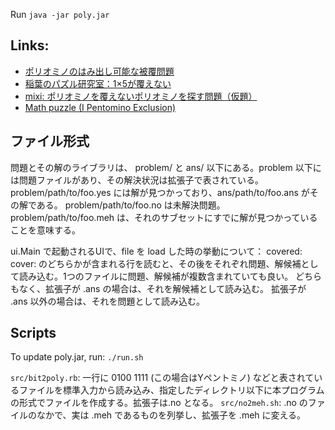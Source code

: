 Run
`java -jar poly.jar`

Links:
------
+ [ポリオミノのはみ出し可能な被覆問題](http://www.alg.cei.uec.ac.jp/itohiro/Games/Game100301.html#anchor3)
+ [稲葉のパズル研究室：1×5が覆えない](http://inabapuzzle.com/hirameki/suuri_7.html)
+ [mixi: ポリオミノを覆えないポリオミノを探す問題（仮題）](http://mixi.jp/view_bbs.pl?comm_id=3271312&id=49259367)
+ [Math puzzle (I Pentomino Exclusion)](http://www.mathpuzzle.com/23Dec2010.html)

ファイル形式
----------
問題とその解のライブラリは、
problem/ と ans/ 以下にある。problem 以下には問題ファイルがあり、その解決状況は拡張子で表されている。
problem/path/to/foo.yes には解が見つかっており、ans/path/to/foo.ans がその解である。
problem/path/to/foo.no は未解決問題。
problem/path/to/foo.meh は、それのサブセットにすでに解が見つかっていることを意味する。

ui.Main で起動されるUIで、file を load した時の挙動について：
covered:
cover:
のどちらかが含まれる行を読むと、その後をそれぞれ問題、解候補として読み込む。1つのファイルに問題、解候補が複数含まれていても良い。
どちらもなく、拡張子が .ans の場合は、それを解候補として読み込む。
拡張子が .ans 以外の場合は、それを問題として読み込む。

Scripts
-------
To update poly.jar, run:
`./run.sh`

`src/bit2poly.rb`: 一行に 0100 1111 (この場合はYペントミノ) などと表されているファイルを標準入力から読み込み、指定したディレクトリ以下に本プログラムの形式でファイルを作成する。拡張子は.no となる。
`src/no2meh.sh`: .no のファイルのなかで、実は .meh であるものを列挙し、拡張子を .meh に変える。

